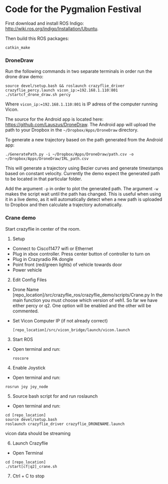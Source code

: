 # Code for the Pygmalion Festival

First download and install ROS Indigo: <http://wiki.ros.org/indigo/Installation/Ubuntu>.

Then build this ROS packages:
```
catkin_make
```

### DroneDraw

Run the following commands in two separate terminals in order run the drone draw demo:
```
source devel/setup.bash && roslaunch crazyflie_driver crazyflie_percy.launch vicon_ip:=192.168.1.110:801
./startcf_drone_draw.sh percy
```
Where ```vicon_ip:=192.168.1.110:801``` is IP adress of the computer running Vicon.

The source for the Android app is located here: <https://github.com/Lauszus/DroneDraw>. The Android app will upload the path to your Dropbox in the ```~/Dropbox/Apps/DroneDraw``` directory.

To generate a new trajectory based on the path generated from the Android app:
```
./GeneratePath.py -i ~/Dropbox/Apps/DroneDraw/path.csv -o ~/Dropbox/Apps/DroneDraw/IRL_path.csv
```
This will generate a trajectory using Bezier curves and generate timestamps based on constant velocity. Currently the demo expect the generated path to be located in that particular folder.

Add the argument ```-p``` in order to plot the generated path. The argument ```-w``` makes the script wait until the path has changed. This is useful when using it in a live demo, as it will automatically detect when a new path is uploaded to Dropbox and then calculate a trajectory automatically.

### Crane demo
Start crazyflie in center of the room.

1. Setup
  * Connect to Cisco11477 wifi or Ethernet
  * Plug in xbox controller. Press center button of controller to turn on
  * Plug in Crazyradio PA dongle
  * Point front (red/green lights) of vehicle towards door
  * Power vehicle

2. Edit Config Files
  * Drone Name
  [repo_location]/src/crazyflie_ros/crazyflie_demo/scripts/Crane.py
  In the main function you must choose which version of veh1. So far we have either percy or q2. One option will be enabled and the other will be commented.

  * Set Vicon Computer IP (if not already correct)
     ```
     [repo_location]/src/vicon_bridge/launch/vicon.launch
     ```

3. Start ROS
 * Open terminal and run:
   ```
   roscore
   ```

4. Enable Joystick
  * Open terminal and run:
  ```
  rosrun joy joy_node
  ```

5. Source bash script for and run roslaunch
  * Open terminal and run:
  ```
  cd [repo_location]
  source devel/setup.bash
  roslaunch crazyflie_driver crazyflie_DRONENAME.launch
  ```
  vicon data should be streaming

6. Launch Crazyflie
 * Open Terminal
  ```
  cd [repo_location]
  ./start[cf|q2]_crane.sh
  ```
7. Ctrl + C to stop
